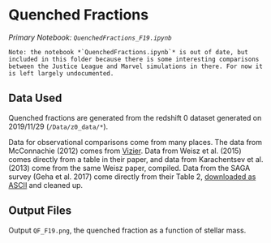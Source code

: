# Quenched Fractions

*Primary Notebook: `QuenchedFractions_F19.ipynb`*

    Note: the notebook *`QuenchedFractions.ipynb`* is out of date, but included in this folder because there is some interesting comparisons between the Justice League and Marvel simulations in there. For now it is left largely undocumented. 

## Data Used

Quenched fractions are generated from the redshift 0 dataset generated on 2019/11/29 (`/Data/z0_data/*`). 

Data for observational comparisons come from many places. The data from McConnachie (2012) comes from [Vizier](https://vizier.u-strasbg.fr/viz-bin/VizieR-3?-source=J/AJ/144/4/catalog). Data from Weisz et al. (2015) comes directly from a table in their paper, and data from Karachentsev et al. (2013) come from the same Weisz paper, compiled. Data from the SAGA survey (Geha et al. 2017) come directly from their Table 2, [downloaded as ASCII](https://iopscience.iop.org/0004-637X/847/1/4/suppdata/apjaa8626t2_ascii.txt) and cleaned up. 


## Output Files

Output `QF_F19.png`, the quenched fraction as a function of stellar mass. 


